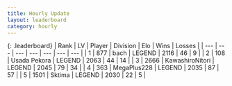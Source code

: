 ```yaml
---
title: Hourly Update
layout: leaderboard
category: hourly
---
```


{: .leaderboard}
| Rank | LV | Player | Division | Elo | Wins | Losses |
| --- | --- | --- | --- | --- | --- | --- |
| <span data-change="0">1</span> | 877 | <span title="ID: 281795">bach</span> | LEGEND | <span data-change="0">2116</span> | <span data-change="0">46</span> | <span data-change="0">9</span> |
| <span data-change="0">2</span> | 108 | <span title="ID: 641994">Usada Pekora</span> | LEGEND | <span data-change="6">2063</span> | <span data-change="1">44</span> | <span data-change="0">14</span> |
| <span data-change="0">3</span> | 2666 | <span title="ID: 164871">KawashiroNitori</span> | LEGEND | <span data-change="0">2045</span> | <span data-change="0">79</span> | <span data-change="0">34</span> |
| <span data-change="0">4</span> | 363 | <span title="ID: 651782">MegaPlus228</span> | LEGEND | <span data-change="0">2035</span> | <span data-change="0">87</span> | <span data-change="0">57</span> |
| <span data-change="0">5</span> | 1501 | <span title="ID: 353063">Sktima</span> | LEGEND | <span data-change="0">2030</span> | <span data-change="0">22</span> | <span data-change="0">5</span> |